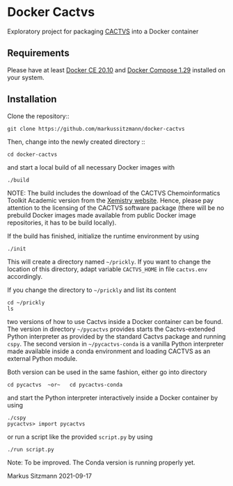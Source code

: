 Docker Cactvs
=============

Exploratory project for packaging [CACTVS](https://xemistry.com) into a Docker container

Requirements
------------

Please have at least [Docker CE 20.10](<https://docs.docker.com/engine/installation/>) and [Docker Compose 1.29](<https://docs.docker.com/compose/install/>) installed on your system.

Installation
------------

Clone the repository::

    git clone https://github.com/markussitzmann/docker-cactvs

Then, change into the newly created directory ::

    cd docker-cactvs

and start a local build of all necessary Docker images with 

    ./build

NOTE: The build includes the download of the CACTVS Chemoinformatics Toolkit Academic version from the
[Xemistry website](<https://xemistry.com/academic/>). Hence, please pay attention to the licensing of the CACTVS 
software package (there will be no prebuild Docker images made available from public Docker image repositories, it
has to be build locally).
 
If the build has finished, initialize the runtime environment by using

    ./init

This will create a directory named `~/prickly`. If you want to change the location of this directory, adapt variable
`CACTVS_HOME` in file `cactvs.env` accordingly.

If you change the directory to `~/prickly` and list its content

    cd ~/prickly
    ls

two versions of how to use Cactvs inside a Docker container can be found. The version in directory `~/pycactvs` provides
starts the Cactvs-extended Python interpreter as provided by the standard Cactvs package and running `cspy`. The 
second version in `~/pycactvs-conda` is a vanilla Python interpreter made available inside a conda environment
and loading CACTVS as an external Python module.

Both version can be used in the same fashion, either go into directory

    cd pycactvs  ~or~   cd pycactvs-conda

and start the Python interpreter interactively inside a Docker container by using 

    ./cspy  
    pycactvs> import pycactvs

or run a script like the provided `script.py` by using 

    ./run script.py

Note: To be improved. The Conda version is running properly yet.

Markus Sitzmann
2021-09-17

